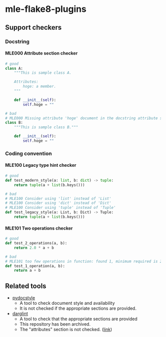 # mle-flake8-plugins

## Support checkers

### Docstring

#### MLE000 Attribute section checker

```py
# good
class A:
    """This is sample class A.

    Attributes:
        hoge: a member.
    """

    def __init__(self):
        self.hoge = ""

# bad
# MLE000 Missing attribute 'hoge' document in the docstring attribute section
class B:
    """This is sample class B."""

    def __init__(self):
        self.hoge = ""

```

### Coding convention

#### MLE100 Legacy type hint checker

```py
# good
def test_modern_style(a: list, b: dict) -> tuple:
    return tuple(a + list(b.keys()))

# bad
# MLE100 Consider using 'list' instead of 'List'
# MLE100 Consider using 'dict' instead of 'Dict'
# MLE100 Consider using 'tuple' instead of 'Tuple'
def test_legacy_style(a: List, b: Dict) -> Tuple:
    return tuple(a + list(b.keys()))
```

#### MLE101 Two operations checker

```py
# good
def test_2_operations(a, b):
    return 2.0 * a + b

# bad
# MLE101 too few operations in function: found 1, minimum required is 2
def test_1_operation(a, b):
    return a + b
```

## Related tools
* [pydocstyle](https://github.com/PyCQA/pydocstyle)
  * A tool to check document style and availability
  * It is not checked if the appropriate sections are provided.
* [darglint](https://github.com/terrencepreilly/darglint)
  * A tool to check that the appropriate sections are provided
  * This repository has been archived.
  * The "attributes" section is not checked. ([link](https://github.com/terrencepreilly/darglint/issues/25))
